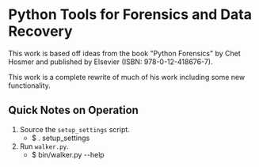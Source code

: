 Python Tools for Forensics and Data Recovery
============================================

This work is based off ideas from the book "Python Forensics" by Chet Hosmer and published by Elsevier (ISBN: 978-0-12-418676-7).

This work is a complete rewrite of much of his work including some new functionality.

Quick Notes on Operation
------------------------

 1. Source the ```setup_settings``` script.
    * $ . setup_settings
 2. Run ```walker.py```.
    * $ bin/walker.py --help

